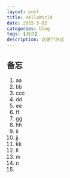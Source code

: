 ```yaml
---
layout: post
title: HelloWorld
date: 2015-3-02
categories: blog
tags: [测试]
description: 这是个测试
---
```


## 备忘

1. aa
2. bb
3. ccc
4. dd
5. ee
6. ff
7. gg
8. hh
9. ii
10. jj
11. kk
12. ll
13. m
14. n
15. 